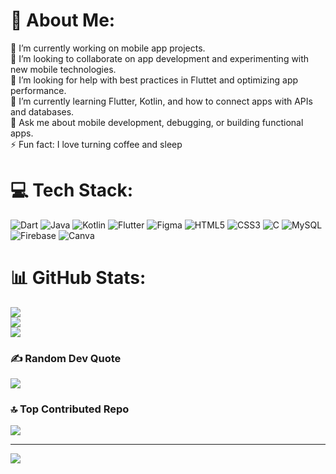 # 💫 About Me:
🔭 I’m currently working on mobile app projects.<br>👯 I’m looking to collaborate on app development and experimenting with new mobile technologies.<br>🤝 I’m looking for help with best practices in Fluttet and optimizing app performance.<br>🌱 I’m currently learning Flutter, Kotlin, and how to connect apps with APIs and databases.<br>💬 Ask me about mobile development, debugging, or building functional apps.<br>⚡ Fun fact: I love turning coffee and sleep


# 💻 Tech Stack:
![Dart](https://img.shields.io/badge/dart-%230175C2.svg?style=flat-square&logo=dart&logoColor=white) ![Java](https://img.shields.io/badge/java-%23ED8B00.svg?style=flat-square&logo=openjdk&logoColor=white) ![Kotlin](https://img.shields.io/badge/kotlin-%237F52FF.svg?style=flat-square&logo=kotlin&logoColor=white) ![Flutter](https://img.shields.io/badge/Flutter-%2302569B.svg?style=flat-square&logo=Flutter&logoColor=white) ![Figma](https://img.shields.io/badge/figma-%23F24E1E.svg?style=flat-square&logo=figma&logoColor=white) ![HTML5](https://img.shields.io/badge/html5-%23E34F26.svg?style=flat-square&logo=html5&logoColor=white) ![CSS3](https://img.shields.io/badge/css3-%231572B6.svg?style=flat-square&logo=css3&logoColor=white) ![C](https://img.shields.io/badge/c-%2300599C.svg?style=flat-square&logo=c&logoColor=white) ![MySQL](https://img.shields.io/badge/mysql-4479A1.svg?style=flat-square&logo=mysql&logoColor=white) ![Firebase](https://img.shields.io/badge/firebase-a08021?style=flat-square&logo=firebase&logoColor=ffcd34) ![Canva](https://img.shields.io/badge/Canva-%2300C4CC.svg?style=flat-square&logo=Canva&logoColor=white)
# 📊 GitHub Stats:
![](https://github-readme-stats.vercel.app/api?username=larensaaa&theme=tokyonight&hide_border=false&include_all_commits=true&count_private=true)<br/>
![](https://nirzak-streak-stats.vercel.app/?user=larensaaa&theme=tokyonight&hide_border=false)<br/>
![](https://github-readme-stats.vercel.app/api/top-langs/?username=larensaaa&theme=tokyonight&hide_border=false&include_all_commits=true&count_private=true&layout=compact)

### ✍️ Random Dev Quote
![](https://quotes-github-readme.vercel.app/api?type=horizontal&theme=tokyonight)

### 🔝 Top Contributed Repo
![](https://github-contributor-stats.vercel.app/api?username=larensaaa&limit=5&theme=dark&combine_all_yearly_contributions=true)

---
[![](https://visitcount.itsvg.in/api?id=larensaaa&icon=0&color=1)](https://visitcount.itsvg.in)

<!-- Proudly created with GPRM ( https://gprm.itsvg.in ) -->
